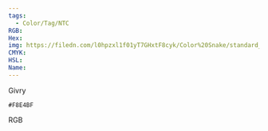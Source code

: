 ```yaml
---
tags:
  - Color/Tag/NTC
RGB:
Hex:
img: https://filedn.com/l0hpzxl1f01yT7GHxtF8cyk/Color%20Snake/standard_csv_to_svg//F8E4BF.svg
CMYK:
HSL:
Name:
---
```

Givry
```palette
#F8E4BF
```
RGB
